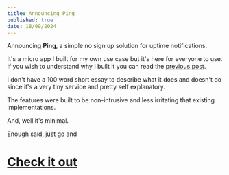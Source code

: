 ```yaml
---
title: Announcing Ping 
published: true 
date: 18/09/2024
---
```


Announcing **Ping**, a simple no sign up solution for uptime notifications.

It's a micro app I built for my own use case but it's here for everyone to use. If you wish to understand why I built it you can read the [previous post](/writing/20240908-managing-uptime).

I don't have a 100 word short essay to describe what it does and doesn't do since it's a very tiny service and pretty self explanatory. 

The features were built to be non-intrusive and less irritating that existing implementations. 

And, well it's minimal.

Enough said, just go and 

# [Check it out](http://ping.barelyhuman.dev) 



